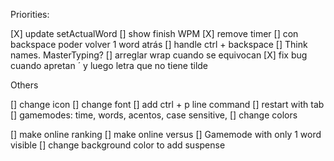 Priorities: 

[X] update setActualWord 
[] show finish WPM
[X] remove timer
[] con backspace poder volver 1 word atrás 
[] handle ctrl + backspace
[] Think names. MasterTyping?
[] arreglar wrap cuando se equivocan
[X] fix bug cuando apretan ´ y luego letra que no tiene tilde

Others

[] change icon
[] change font
[] add ctrl + p line command
[] restart with tab
[] gamemodes: time, words, acentos, case sensitive, 
[] change colors

[] make online ranking
[] make online versus
[] Gamemode with only 1 word visible 
[] change background color to add suspense
